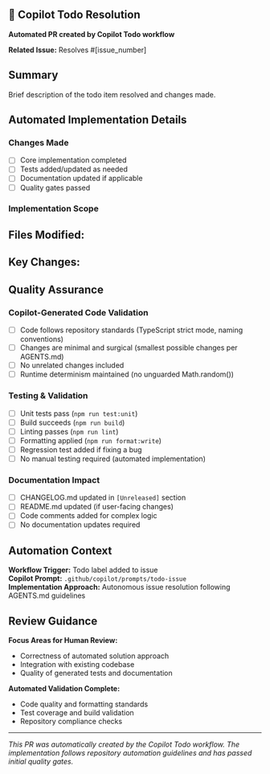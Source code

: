 ## 🤖 Copilot Todo Resolution

**Automated PR created by Copilot Todo workflow**

**Related Issue:** Resolves #[issue_number]

## Summary

Brief description of the todo item resolved and changes made.

## Automated Implementation Details

### Changes Made

- [ ] Core implementation completed
- [ ] Tests added/updated as needed  
- [ ] Documentation updated if applicable
- [ ] Quality gates passed

### Implementation Scope

**Files Modified:**
-

**Key Changes:**
-

## Quality Assurance

### Copilot-Generated Code Validation

- [ ] Code follows repository standards (TypeScript strict mode, naming conventions)
- [ ] Changes are minimal and surgical (smallest possible changes per AGENTS.md)  
- [ ] No unrelated changes included
- [ ] Runtime determinism maintained (no unguarded Math.random())

### Testing & Validation

- [ ] Unit tests pass (`npm run test:unit`)
- [ ] Build succeeds (`npm run build`)  
- [ ] Linting passes (`npm run lint`)
- [ ] Formatting applied (`npm run format:write`)
- [ ] Regression test added if fixing a bug
- [ ] No manual testing required (automated implementation)

### Documentation Impact

- [ ] CHANGELOG.md updated in `[Unreleased]` section
- [ ] README.md updated (if user-facing changes)
- [ ] Code comments added for complex logic
- [ ] No documentation updates required

## Automation Context

**Workflow Trigger:** Todo label added to issue  
**Copilot Prompt:** `.github/copilot/prompts/todo-issue`  
**Implementation Approach:** Autonomous issue resolution following AGENTS.md guidelines

## Review Guidance

**Focus Areas for Human Review:**
- Correctness of automated solution approach
- Integration with existing codebase  
- Quality of generated tests and documentation

**Automated Validation Complete:**
- Code quality and formatting standards
- Test coverage and build validation
- Repository compliance checks

---

*This PR was automatically created by the Copilot Todo workflow. The implementation follows repository automation guidelines and has passed initial quality gates.*
